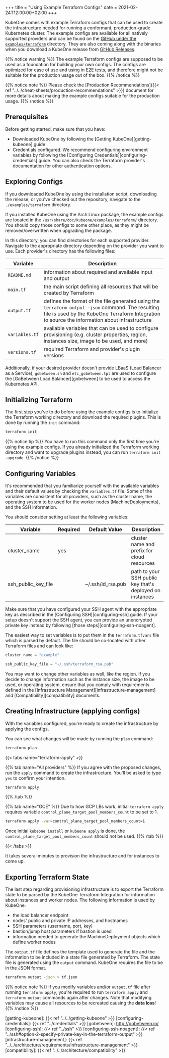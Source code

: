 +++
title = "Using Example Terraform Configs"
date = 2021-02-24T12:00:00+02:00
+++

KubeOne comes with example Terraform configs that can be used to create the
infrastructure needed for running a conformant, production-grade Kubernetes
cluster. The example configs are available for all natively supported
providers and can be found on the
[GitHub under the `examples/terraform`][terraform-configs-github]
directory. They are also coming along with the binaries when you download a
KubeOne release from [GitHub Releases][github-releases].

{{% notice warning %}}
The example Terraform configs are supposed to be used as a foundation for
building your own configs. The configs are optimized for ease of use and
using in E2E tests, and therefore might not be suitable for the production
usage out of the box.
{{% /notice %}}

{{% notice note %}}
Please check the
[Production Recommendations]({{< ref "../../cheat-sheets/production-recommendations" >}})
document for more details about making the example configs suitable for
the production usage.
{{% /notice %}}

## Prerequisites

Before getting started, make sure that you have:

* Downloaded KubeOne by following the [Getting KubeOne][getting-kubeone] guide
* Credentials configured. We recommend configuring environment variables by
  following the [Configuring Credentials][configuring-credentials] guide.
  You can also check the Terraform provider's documentation for other
  authentication options.

## Exploring Configs

If you downloaded KubeOne by using the installation script, downloading the
release, or you've checked out the repository, navigate to the
`./examples/terraform` directory.

If you installed KubeOne using the Arch Linux
package, the example configs are located in the
`/usr/share/doc/kubeone/examples/terraform/` directory. You should copy those
configs to some other place, as they might be removed/overwritten when
upgrading the package.

In this directory, you can find directories for each supported provider.
Navigate to the appropriate directory depending on the provider you want to
use. Each provider's directory has the following files:

| Variable       | Description                                                                                                                                                                                         |
| -------------- | --------------------------------------------------------------------------------------------------------------------------------------------------------------------------------------------------- |
| `README.md`    | information about required and available input and output                                                                                                                                           |
| `main.tf`      | the main script defining all resources that will be created by Terraform                                                                                                                            |
| `output.tf`    | defines the format of the file generated using the `terraform output -json` command. The resulting file is used by the KubeOne Terraform Integration to source the information about infrastructure |
| `variables.tf` | available variables that can be used to configure provisioning (e.g. cluster properties, region, instances size, image to be used, and more)                                                        |
| `versions.tf`  | required Terraform and provider's plugin versions                                                                                                                                                   |

Additionally, if your desired provider doesn't provide LBaaS (Load Balancer as
a Service), `gobetween.sh` and `etc_gobetween.tpl` are used to configure the
[GoBetween Load Balancer][gobetween] to be used to access the Kubernetes API.

## Initializing Terraform

The first step you've to do before using the example configs is to initialize
the Terraform working directory and download the required plugins.
This is done by running the `init` command:

```bash
terraform init
```

{{% notice tip %}}
You have to run this command only the first time you're using the example
configs. If you already initialized the Terraform working directory and want to
upgrade plugins instead, you can run `terraform init -upgrade`.
{{% /notice %}}

## Configuring Variables

It's recommended that you familiarize yourself with the available variables and
their default values by checking the `variables.tf` file. Some of the variables
are consistent for all providers, such as the cluster name, the operating
system to be used for the worker nodes (MachineDeployments), and the SSH
information.

You should consider setting at least the following variables:

| Variable            | Required | Default Value     | Description                                              |
| ------------------- | -------- | ----------------- | -------------------------------------------------------- |
| cluster_name        | yes      |                   | cluster name and prefix for cloud resources              |
| ssh_public_key_file |          | ~/.ssh/id_rsa.pub | path to your SSH public key that's deployed on instances |

Make sure that you have configured your SSH agent with the appropriate key as
described in the [Configuring SSH][configuring-ssh] guide. If your setup
doesn't support the SSH agent, you can provide an unencrypted private key
instead by following [those steps][configuring-ssh-noagent].

The easiest way to set variables is to put them in the `terraform.tfvars` file
which is parsed by default. The file should be co-located with other Terraform
files and can look like:

```terraform
cluster_name = "example"

ssh_public_key_file = "~/.ssh/terraform_rsa.pub"
```

You may want to change other variables as well, like the region.
If you decide to change information such as the instance size, the image
to be used, or operating system, ensure that you comply with requirements
defined in the [Infrastructure Management][infrastructure-management]
and [Compatibility][compatibility] documents.

## Creating Infrastructure (applying configs)

With the variables configured, you're ready to create the infrastructure by
applying the configs.

You can see what changes will be made by running the `plan` command:

```bash
terraform plan
```

{{< tabs name="terraform-apply" >}}

{{% tab name="All providers" %}}
If you agree with the proposed changes, run the `apply` command to create
the infrastructure. You'll be asked to type `yes` to confirm your intention.

```bash
terraform apply
```

{{% /tab %}}

{{% tab name="GCE" %}}
Due to how GCP LBs work, initial `terraform apply` requires variable
`control_plane_target_pool_members_count` to be set to 1.

```bash
terraform apply -var=control_plane_target_pool_members_count=1
```

Once initial `kubeone install` or `kubeone apply` is done, the `control_plane_target_pool_members_count` should not be
used.
{{% /tab %}}

{{< /tabs >}}

It takes several minutes to provision the infrastructure and for instances to
come up.

## Exporting Terraform State

The last step regarding provisioning infrastructure is to export the Terraform
state to be parsed by the KubeOne Terraform Integration for information about
instances and worker nodes. The following information is used by KubeOne:

* the load balancer endpoint
* nodes' public and private IP addresses, and hostnames
* SSH parameters (username, port, key)
* bastion/jump host parameters if bastion is used
* information needed to generate the MachineDeployment objects which define
  worker nodes

The `output.tf` file defines the template used to generate the file and the
information to be included in a state file generated by Terraform.
The state file is generated using the `output` command. KubeOne requires the
file to be in the JSON format.

```bash
terraform output -json > tf.json
```

{{% notice note %}}
If you modify variables and/or `output.tf` file after running
`terraform apply`, you're required to run `terraform apply` and
`terraform output` commands again after changes. Note that modifying variables
may cause all resources to be recreated causing the **data loss**!
{{% /notice %}}

[terraform-configs-github]: https://github.com/kubermatic/kubeone/tree/main/examples/terraform
[github-releases]: https://github.com/kubermatic/kubeone/releases
[getting-kubeone]: {{< ref "../../getting-kubeone" >}}
[configuring-credentials]: {{< ref "../credentials" >}}
[gobetween]: <http://gobetween.io/>
[configuring-ssh]: {{< ref "../ssh" >}}
[configuring-ssh-noagent]: {{< ref "../ssh#option-2-specify-private-key-in-the-terraform-output" >}}
[infrastructure-management]: {{< ref "../../architecture/requirements/infrastructure-management" >}}
[compatibility]: {{< ref "../../architecture/compatibility" >}}
